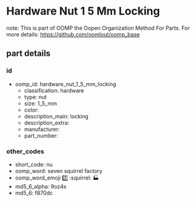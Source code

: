 # Hardware Nut 1 5 Mm Locking  

note: This is part of OOMP the Oopen Organization Method For Parts. For more details: https://github.com/oomlout/oomp_base

##  part details





### id
* oomp_id: hardware_nut_1_5_mm_locking
  * classification: hardware
  * type: nut
  * size: 1_5_mm
  * color: 
  * description_main: locking
  * description_extra: 
  * manufacturer: 
  * part_number: 

### other_codes
* short_code: nu
* oomp_word: seven squirrel factory
* oomp_word_emoji :seven: :squirrel: :factory:
* md5_6_alpha: 9oz4s
* md5_6: f870dc